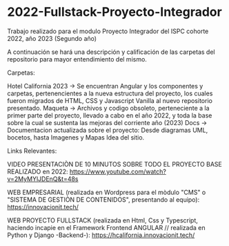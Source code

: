 # 2022-Fullstack-Proyecto-Integrador
Trabajo realizado para el modulo Proyecto Integrador del ISPC cohorte 2022, año 2023 (Segundo año)

A continuación se hará una descripción y calificación de las carpetas del repositorio para mayor entendimiento del mismo.

Carpetas:

Hotel California 2023 -> Se encuentran Angular y los componentes y carpetas, pertenencientes a la nueva estructura del proyecto, los cuales fueron migrados de HTML, CSS y Javascript Vanilla al nuevo repositorio presentado.
Maqueta -> Archivos y codigo obsoleto, perteneciente a la primer parte del proyecto, llevado a cabo en el año 2022, y toda la base sobre la cual se sustenta las mejoras del corriente año (2023)
Docs -> Documentacion actualizada sobre el proyecto: Desde diagramas UML, bocetos, hasta Imagenes y Mapas Idea del sitio.

Links Relevantes: 

VIDEO PRESENTACIÒN DE 10 MINUTOS SOBRE TODO EL PROYECTO BASE REALIZADO en 2022: https://www.youtube.com/watch?v=2MyMYlJDEnQ&t=48s

WEB EMPRESARIAL (realizada en Wordpress para el mòdulo "CMS" o "SISTEMA DE GESTIÒN DE CONTENIDOS", presentando al equipo): https://innovacionit.tech/

WEB PROYECTO FULLSTACK (realizada en Html, Css y Typescript, haciendo incapie en el Framework  Frontend ANGULAR // realizada en Python y Django -Backend-): https://hcalifornia.innovacionit.tech/
